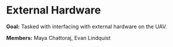# External Hardware

**Goal:** Tasked with interfacing with external hardware on the UAV.

**Members:** Maya Chattoraj, Evan Lindquist
